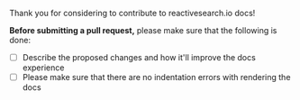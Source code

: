 Thank you for considering to contribute to reactivesearch.io docs!

**Before submitting a pull request,** please make sure that the following is done:

- [ ] Describe the proposed changes and how it'll improve the docs experience
- [ ] Please make sure that there are no indentation errors with rendering the docs
